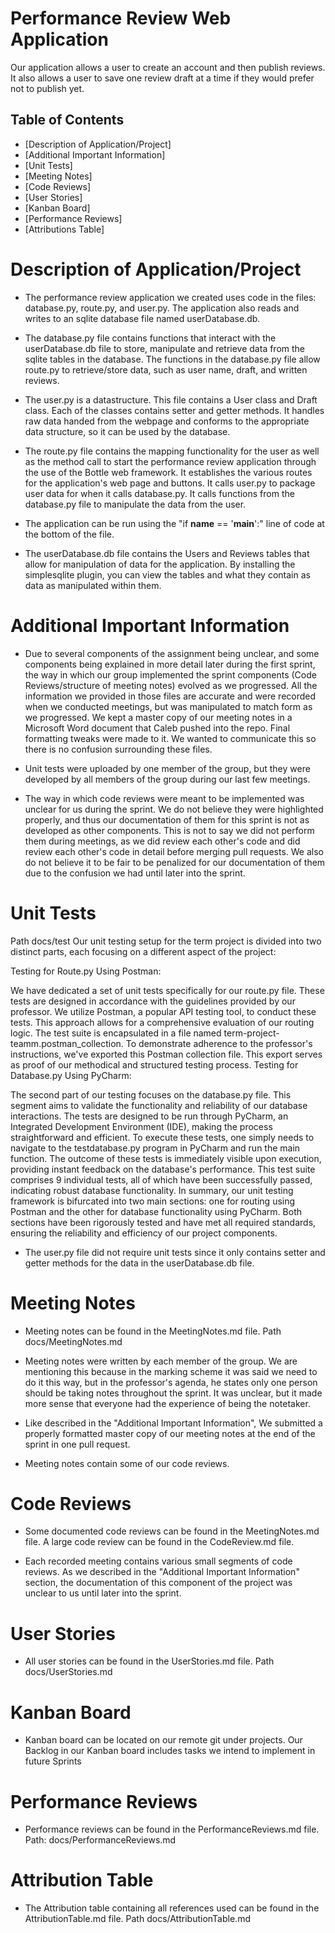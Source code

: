 # Performance Review Web Application
Our application allows a user to create an account and then publish reviews. It also allows a user to save one 
review draft at a time if they would prefer not to publish yet.

## Table of Contents
- [Description of Application/Project]
- [Additional Important Information]
- [Unit Tests]
- [Meeting Notes]
- [Code Reviews]
- [User Stories]
- [Kanban Board]
- [Performance Reviews]
- [Attributions Table]


# Description of Application/Project
- The performance review application we created uses code in the files: database.py, route.py, and user.py. The
application also reads and writes to an sqlite database file named userDatabase.db.


- The database.py file contains functions that interact with the userDatabase.db file to store, manipulate and 
retrieve data from the sqlite tables in the database. The functions in the database.py file allow route.py to 
retrieve/store data, such as user name, draft, and written reviews.


- The user.py is a datastructure. This file contains a User class and Draft class. Each of the classes contains 
setter and getter methods. It handles raw data handed from the webpage and conforms to the appropriate data structure, 
so it can be used by the database. 


- The route.py file contains the mapping functionality for the user as well as the method call to start the 
performance review application through the use of the Bottle web framework. It establishes the various routes for 
the application's web page and buttons. It calls user.py to package user data for when it calls database.py. 
It calls functions from the database.py file to manipulate the data from the user.   


- The application can be run using the "if __name__ == '__main__':" line of code at the bottom of the file.


- The userDatabase.db file contains the Users and Reviews tables that allow for manipulation of data for the application.
By installing the simplesqlite plugin, you can view the tables and what they contain as data as manipulated within them.


# Additional Important Information
- Due to several components of the assignment being unclear, and some components being explained in more detail later 
during the first sprint, the way in which our group implemented the sprint components (Code Reviews/structure of
meeting notes) evolved as we progressed. All the information we provided in those files are accurate and were 
recorded when we conducted meetings, but was manipulated to match form as we progressed. We kept a master copy of our 
meeting notes in a Microsoft Word document that Caleb pushed into the repo. Final formatting tweaks were made to it.
We wanted to communicate this so there is no confusion surrounding these files.


- Unit tests were uploaded by one member of the group, but they were developed by all members of the group during our 
last few meetings.


- The way in which code reviews were meant to be implemented was unclear for us during the sprint. We do not believe
they were highlighted properly, and thus our documentation of them for this sprint is not as developed as other
components. This is not to say we did not perform them during meetings, as we did review each other's code and did 
review each other's code in detail before merging pull requests. We also do not believe it to be fair to be 
penalized for our documentation of them due to the confusion we had until later into the sprint.


# Unit Tests
Path docs/test
Our unit testing setup for the term project is divided into two distinct parts, each focusing on a different aspect of the project:

Testing for Route.py Using Postman:

We have dedicated a set of unit tests specifically for our route.py file.
These tests are designed in accordance with the guidelines provided by our professor.
We utilize Postman, a popular API testing tool, to conduct these tests. This approach allows for a comprehensive evaluation of our routing logic.
The test suite is encapsulated in a file named term-project-teamm.postman_collection.
To demonstrate adherence to the professor's instructions, we've exported this Postman collection file. This export serves as proof of our methodical and structured testing process.
Testing for Database.py Using PyCharm:

The second part of our testing focuses on the database.py file.
This segment aims to validate the functionality and reliability of our database interactions.
The tests are designed to be run through PyCharm, an Integrated Development Environment (IDE), making the process straightforward and efficient.
To execute these tests, one simply needs to navigate to the testdatabase.py program in PyCharm and run the main function.
The outcome of these tests is immediately visible upon execution, providing instant feedback on the database's performance.
This test suite comprises 9 individual tests, all of which have been successfully passed, indicating robust database functionality.
In summary, our unit testing framework is bifurcated into two main sections: one for routing using Postman and the other for database functionality using PyCharm. Both sections have been rigorously tested and have met all required standards, ensuring the reliability and efficiency of our project components.


- The user.py file did not require unit tests since it only contains setter and getter methods for the data in the
userDatabase.db file.


# Meeting Notes
- Meeting notes can be found in the MeetingNotes.md file.
Path docs/MeetingNotes.md


- Meeting notes were written by each member of the group. We are mentioning
this because in the marking scheme it was said we need to do it this way, but in the
professor's agenda, he states only one person should be taking notes throughout the 
sprint. It was unclear, but it made more sense that everyone had the experience of 
being the notetaker.


- Like described in the "Additional Important Information", We submitted a properly formatted master copy of our 
meeting notes at the end of the sprint in one pull request.


- Meeting notes contain some of our code reviews.


# Code Reviews
- Some documented code reviews can be found in the MeetingNotes.md file. A large code review can be found in the
CodeReview.md file.


- Each recorded meeting contains various small segments of code reviews. As we described in the "Additional Important
Information" section, the documentation of this component of the project was unclear to us until later into the sprint.


# User Stories
- All user stories can be found in the UserStories.md file.
Path docs/UserStories.md


# Kanban Board
- Kanban board can be located on our remote git under projects. Our Backlog in our Kanban board includes tasks we 
intend to implement in future Sprints


# Performance Reviews
- Performance reviews can be found in the PerformanceReviews.md file.
Path: docs/PerformanceReviews.md


# Attribution Table
- The Attribution table containing all references used can be found in the AttributionTable.md file.
Path docs/AttributionTable.md
